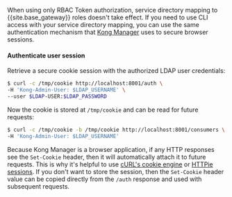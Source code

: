 When using only RBAC Token authorization, service directory mapping to {{site.base_gateway}} roles doesn't take effect. If you need to use CLI access with your service directory mapping, you can use the same authentication mechanism that [Kong Manager](/gateway/kong-manager/) uses to secure browser sessions.

#### Authenticate user session

Retrieve a secure cookie session with the authorized LDAP user credentials:

```sh
$ curl -c /tmp/cookie http://localhost:8001/auth \
-H 'Kong-Admin-User: $LDAP_USERNAME' \
--user $LDAP-USER:$LDAP_PASSWORD
```

Now the cookie is stored at `/tmp/cookie` and can be read for future requests:

```sh
$ curl -c /tmp/cookie -b /tmp/cookie http://localhost:8001/consumers \
-H 'Kong-Admin-User: $LDAP_USERNAME'
```

Because Kong Manager is a browser application, if any HTTP responses see the `Set-Cookie` header, then it will automatically attach it to future requests. This is why it's helpful to use [cURL's cookie engine](https://ec.haxx.se/http/cookies/index.html) or [HTTPie sessions](https://httpie.org/docs/0.9.7#sessions). If you don't want to store the session, then the `Set-Cookie` header value can be copied directly from the `/auth` response and used with subsequent requests.
